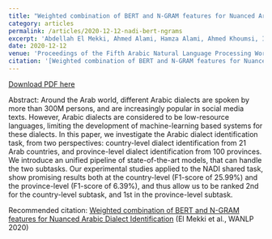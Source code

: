```yaml
---
title: "Weighted combination of BERT and N-GRAM features for Nuanced Arabic Dialect Identification"
category: articles
permalink: /articles/2020-12-12-nadi-bert-ngrams
excerpt: 'Abdellah El Mekki, Ahmed Alami, Hamza Alami, Ahmed Khoumsi, Ismail Berrada'
date: 2020-12-12
venue: 'Proceedings of the Fifth Arabic Natural Language Processing Workshop'
citation: '[Weighted combination of BERT and N-GRAM features for Nuanced Arabic Dialect Identification](https://aclanthology.org/2020.wanlp-1.27) (El Mekki et al., WANLP 2020)'
---
```


<a href='https://aclanthology.org/2020.wanlp-1.27.pdf'>Download PDF here</a>

Abstract: Around the Arab world, different Arabic dialects are spoken by more than 300M persons, and are increasingly popular in social media texts. However, Arabic dialects are considered to be low-resource languages, limiting the development of machine-learning based systems for these dialects. In this paper, we investigate the Arabic dialect identification task, from two perspectives: country-level dialect identification from 21 Arab countries, and province-level dialect identification from 100 provinces. We introduce an unified pipeline of state-of-the-art models, that can handle the two subtasks. Our experimental studies applied to the NADI shared task, show promising results both at the country-level (F1-score of 25.99%) and the province-level (F1-score of 6.39%), and thus allow us to be ranked 2nd for the country-level subtask, and 1st in the province-level subtask.


 Recommended citation: [Weighted combination of BERT and N-GRAM features for Nuanced Arabic Dialect Identification](https://aclanthology.org/2020.wanlp-1.27) (El Mekki et al., WANLP 2020)
